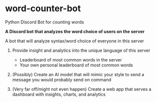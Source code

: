 # word-counter-bot
Python Discord Bot for counting words

**A Discord bot that analyzes the word choice of users on the server**

A bot that will analyze syntax/word choice of everyone in this server

  1. Provide insight and analytics into the unique language of this server
        - Leaderboard of most common words in the server
        - Your own personal leaderboard of most common words

  2. (Possibly) Create an AI model that will mimic your style to send a message you would probably send on command

  3. (Very far off/might not even happen) Create a web app that serves a dashboard with insights, charts, and analytics 
